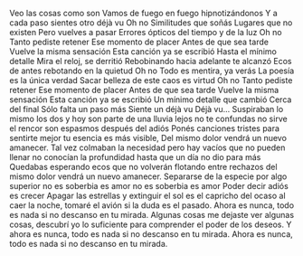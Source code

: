 Veo las cosas como son 
Vamos de fuego en fuego hipnotizándonos 
Y a cada paso sientes otro déjà vu 
Oh no 
Similitudes que soñás 
Lugares que no existen 
Pero vuelves a pasar 
Errores ópticos del tiempo y de la luz 
Oh no 
Tanto pediste retener 
Ese momento de placer 
Antes de que sea tarde 
Vuelve la misma sensación 
Esta canción ya se escribió 
Hasta el mínimo detalle 
Mira el reloj, se derritió 
Rebobinando hacia adelante te alcanzó 
Ecos de antes rebotando en la quietud 
Oh no 
Todo es mentira, ya verás 
La poesía es la única verdad 
Sacar belleza de este caos es virtud 
Oh no 
Tanto pediste retener 
Ese momento de placer 
Antes de que sea tarde 
Vuelve la misma sensación 
Esta canción ya se escribió 
Un mínimo detalle que cambió 
Cerca del final 
Sólo falta un paso más 
Siente un déjà vu 
Déjà vu...
Suspiraban lo mismo los dos 
y hoy son parte de una lluvia lejos 
no te confundas no sirve el rencor 
son espasmos después del adiós 
Ponés canciones tristes para sentirte mejor 
tu esencia es más visible, 
Del mismo dolor 
vendrá un nuevo amanecer. 
Tal vez colmaban la necesidad 
pero hay vacíos que no pueden llenar 
no conocían la profundidad 
hasta que un día no dio para más 
Quedabas esperando ecos que no volverán 
flotando entre rechazos 
del mismo dolor 
vendrá un nuevo amanecer. 
Separarse de la especie 
por algo superior 
no es soberbia es amor 
no es soberbia es amor 
Poder decir adiós 
es crecer 
Apagar las estrellas y extinguir el sol 
es el capricho del ocaso 
al caer la noche, tomaré el avión 
si la duda es el pasado. 
Ahora es nunca, todo es nada 
si no descanso en tu mirada. 
Algunas cosas me dejaste ver 
algunas cosas, descubrí yo 
lo suficiente para comprender 
el poder de los deseos. 
Y ahora es nunca, todo es nada 
si no descanso en tu mirada. 
Ahora es nunca, todo es nada 
si no descanso en tu mirada.
